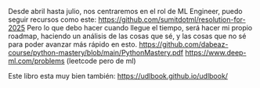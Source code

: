 Desde abril hasta julio, nos centraremos en el rol de ML Engineer, puedo seguir recursos como este:
https://github.com/sumitdotml/resolution-for-2025
Pero lo que debo hacer cuando llegue el tiempo, será hacer mi propio roadmap, haciendo un análisis de las cosas que sé, y las cosas que no sé para poder avanzar más rápido en esto.
https://github.com/dabeaz-course/python-mastery/blob/main/PythonMastery.pdf
https://www.deep-ml.com/problems (leetcode pero de ml)

Este libro esta muy bien también: https://udlbook.github.io/udlbook/